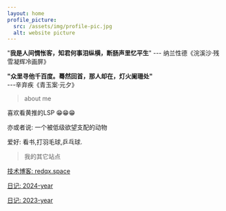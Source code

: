 ```yaml
---
layout: home
profile_picture:
  src: /assets/img/profile-pic.jpg
  alt: website picture
---
```




"**我是人间惆怅客，知君何事泪纵横，断肠声里忆平生**" --- 纳兰性德《浣溪沙·残雪凝辉冷画屏》

**"众里寻他千百度。蓦然回首，那人却在，灯火阑珊处"** ---辛弃疾《青玉案·元夕》





>  about me

喜欢看黄推的LSP 😁😁😁

亦或者说: 一个被低级欲望支配的动物

爱好: 看书,打羽毛球,乒乓球.



> 我的其它站点



<a href="https://redqx.github.io/">技术博客: redqx.space</a>

<a href="https://i1oveyou.github.io/2024-year">日记: 2024-year</a>

<a href="https://i1oveyou.github.io/2023-year">日记: 2023-year</a>

